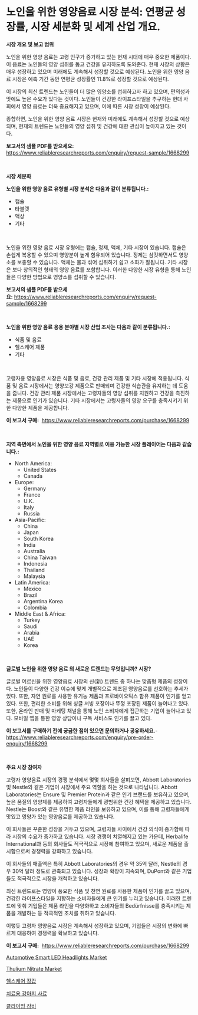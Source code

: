 <p><h1>노인을 위한 영양음료 시장 분석: 연평균 성장률, 시장 세분화 및 세계 산업 개요.</h1></p><p><strong>시장 개요 및 보고 범위</strong></p>
<p><p>노인을 위한 영양 음료는 고령 인구가 증가하고 있는 현재 시대에 매우 중요한 제품이다. 이 음료는 노인들의 영양 섭취를 돕고 건강을 유지하도록 도와준다. 현재 시장의 상황은 매우 성장하고 있으며 미래에도 계속해서 성장할 것으로 예상된다. 노인을 위한 영양 음료 시장은 예측 기간 동안 연평균 성장률인 11.8%로 성장할 것으로 예상된다.</p><p>이 시장의 최신 트렌드는 노인들이 더 많은 영양소를 섭취하고자 하고 있으며, 편의성과 맛에도 높은 수요가 있다는 것이다. 노인들이 건강한 라이프스타일을 추구하는 현대 사회에서 영양 음료는 더욱 중요해지고 있으며, 이에 따른 시장 성장이 예상된다.</p><p>종합하면, 노인을 위한 영양 음료 시장은 현재와 미래에도 계속해서 성장할 것으로 예상되며, 현재의 트렌드는 노인들의 영양 섭취 및 건강에 대한 관심이 높아지고 있는 것이다.</p></p>
<p><strong>보고서의 샘플 PDF를 받으세요:</strong> <a href="https://www.reliableresearchreports.com/enquiry/request-sample/1668299">https://www.reliableresearchreports.com/enquiry/request-sample/1668299</a></p>
<p>&nbsp;</p>
<p><strong>시장 세분화</strong></p>
<p><strong>노인을 위한 영양 음료 유형별 시장 분석은 다음과 같이 분류됩니다.:</strong></p>
<p><ul><li>캡슐</li><li>타블렛</li><li>액상</li><li>기타</li></ul></p>
<p>&nbsp;</p>
<p><p>노인을 위한 영양 음료 시장 유형에는 캡슐, 정제, 액체, 기타 시장이 있습니다. 캡슐은 손쉽게 복용할 수 있으며 영양분이 높게 함유되어 있습니다. 정제는 삼킷하면서도 영양소를 보충할 수 있습니다. 액체는 물과 섞어 섭취하기 쉽고 소화가 잘됩니다. 기타 시장은 보다 창의적인 형태의 영양 음료를 포함합니다. 이러한 다양한 시장 유형을 통해 노인들은 다양한 방법으로 영양소를 섭취할 수 있습니다.</p></p>
<p><strong>보고서의 샘플 PDF를 받으세요:</strong>&nbsp;<a href="https://www.reliableresearchreports.com/enquiry/request-sample/1668299">https://www.reliableresearchreports.com/enquiry/request-sample/1668299</a></p>
<p>&nbsp;</p>
<p><strong> 노인을 위한 영양 음료 응용 분야별 시장 산업 조사는 다음과 같이 분류됩니다.:</strong></p>
<p><ul><li>식품 및 음료</li><li>헬스케어 제품</li><li>기타</li></ul></p>
<p>&nbsp;</p>
<p><p>고령자용 영양음료 시장은 식품 및 음료, 건강 관리 제품 및 기타 시장에 적용됩니다. 식품 및 음료 시장에서는 영양보강 제품으로 판매되며 건강한 식습관을 유지하는 데 도움을 줍니다. 건강 관리 제품 시장에서는 고령자들의 영양 섭취를 지원하고 건강을 촉진하는 제품으로 인기가 있습니다. 기타 시장에서는 고령자들의 영양 요구를 충족시키기 위한 다양한 제품을 제공합니다.</p></p>
<p><strong>이 보고서 구매:</strong>&nbsp; <a href="https://www.reliableresearchreports.com/purchase/1668299">https://www.reliableresearchreports.com/purchase/1668299</a></p>
<p>&nbsp;</p>
<p><strong>지역 측면에서 노인을 위한 영양 음료 지역별로 이용 가능한 시장 플레이어는 다음과 같습니다.:</strong></p>
<p><ul>
    <li>
        North America:
        <ul>
            <li>United States</li>
            <li>Canada</li>
        </ul>
    </li>
    <li>
        Europe:
        <ul>
            <li>Germany</li>
            <li>France</li>
            <li>U.K.</li>
            <li>Italy</li>
            <li>Russia</li>
        </ul>
    </li>
    <li>
        Asia-Pacific:
        <ul>
            <li>China</li>
            <li>Japan</li>
            <li>South Korea</li>
            <li>India</li>
            <li>Australia</li>
            <li>China Taiwan</li>
            <li>Indonesia</li>
            <li>Thailand</li>
            <li>Malaysia</li>
        </ul>
    </li>
    <li>
        Latin America:
        <ul>
            <li>Mexico</li>
            <li>Brazil</li>
            <li>Argentina Korea</li>
            <li>Colombia</li>
        </ul>
    </li>
    <li>
        Middle East & Africa:
        <ul>
            <li>Turkey</li>
            <li>Saudi</li>
            <li>Arabia</li>
            <li>UAE</li>
            <li>Korea</li>
        </ul>
    </li>
    </ul></p>
<p>&nbsp;</p>
<p><strong>글로벌 노인을 위한 영양 음료 의 새로운 트렌드는 무엇입니까? 시장?</strong></p>
<p><p>글로벌 어르신을 위한 영양음료 시장의 신(新) 트렌드 중 하나는 맞춤형 제품의 성장이다. 노인들이 다양한 건강 이슈에 맞게 개별적으로 제조된 영양음료를 선호하는 추세가 있다. 또한, 자연 원료를 사용한 유기농 제품과 프로바이오틱스 함유 제품이 인기를 얻고 있다. 또한, 편리한 소비를 위해 싱글 서빙 포장이나 뚜껑 포장된 제품이 늘어나고 있다. 또한, 온라인 판매 및 마케팅 채널을 통해 노인 소비자에게 접근하는 기업이 늘어나고 있다. 모바일 앱을 통한 영양 상담이나 구독 서비스도 인기를 끌고 있다.</p></p>
<p><strong>이 보고서를 구매하기 전에 궁금한 점이 있으면 문의하거나 공유하세요.</strong>- <a href="https://www.reliableresearchreports.com/enquiry/pre-order-enquiry/1668299">https://www.reliableresearchreports.com/enquiry/pre-order-enquiry/1668299</a></p>
<p>&nbsp;</p>
<p><strong>주요 시장 참여자</strong></p>
<p><p>고령자 영양음료 시장의 경쟁 분석에서 몇몇 회사들을 살펴보면, Abbott Laboratories 및 Nestle와 같은 기업이 시장에서 주요 역할을 하는 것으로 나타납니다. Abbott Laboratories는 Ensure 및 Premier Protein과 같은 인기 브랜드를 보유하고 있으며, 높은 품질의 영양제를 제공하여 고령자들에게 광범위한 건강 혜택을 제공하고 있습니다. Nestle는 Boost와 같은 유명한 제품 라인을 보유하고 있으며, 이를 통해 고령자들에게 맛있고 영양가 있는 영양음료를 제공하고 있습니다.</p><p>이 회사들은 꾸준한 성장을 거두고 있으며, 고령자들 사이에서 건강 의식이 증가함에 따라 시장의 수요가 증가하고 있습니다. 시장 경쟁이 치열해지고 있는 가운데, Herbalife International과 등의 회사들도 적극적으로 시장에 참여하고 있으며, 새로운 제품을 출시함으로써 경쟁력을 강화하고 있습니다.</p><p>이 회사들의 매출액은 특히 Abbott Laboratories의 경우 약 35억 달러, Nestle의 경우 30억 달러 정도로 관측되고 있습니다. 성장과 확장이 지속되며, DuPont와 같은 기업들도 적극적으로 시장을 개척하고 있습니다.</p><p>최신 트렌드로는 영양이 풍요한 식품 및 천연 원료를 사용한 제품이 인기를 끌고 있으며, 건강한 라이프스타일을 지향하는 소비자들에게 큰 인기를 누리고 있습니다. 이러한 트렌드에 맞춰 기업들은 제품 라인을 다양화하고 소비자들의 Bedürfnisse를 충족시키는 제품을 개발하는 등 적극적인 조치를 취하고 있습니다.</p><p>이렇듯 고령자 영양음료 시장은 계속해서 성장하고 있으며, 기업들은 시장의 변화에 빠르게 대응하여 경쟁력을 확보하고 있습니다.</p></p>
<p><strong>이 보고서 구매:</strong>&nbsp;&nbsp;<a href="https://www.reliableresearchreports.com/purchase/1668299">https://www.reliableresearchreports.com/purchase/1668299</a></p>
<p><p><a href="https://issuu.com/reportprime-2/docs/automotive-smart-led-headlights-market-size-2030.p">Automotive Smart LED Headlights Market</a></p><p><a href="https://mire-aunt-385.notion.site/Thulium-Nitrate-Market-Analysis-Examines-its-Scope-on-Growth-Opportunities-and-Forecasted-Trends-Sp-e3201add59b64e06b5abbde8792bf4f6">Thulium Nitrate Market</a></p><p><a href="https://github.com/CliftonFisher9067/Market-Research-Report-List-1/blob/main/793541915351.md">헬스케어 장갑</a></p><p><a href="https://medium.com/@elod.85/%EC%B9%98%EB%A3%8C%EC%9A%A9-%EA%B0%9C-%EC%82%AC%EB%A3%8C-%EC%8B%9C%EC%9E%A5-%EB%B3%B4%EA%B3%A0%EC%84%9C%EB%8A%94-%EC%9D%B4-%EC%8B%9C%EC%9E%A5%EC%9D%98-%EC%B5%9C%EC%8B%A0-%ED%8A%B8%EB%A0%8C%EB%93%9C%EC%99%80-%EC%84%B1%EC%9E%A5-%EA%B8%B0%ED%9A%8C%EB%A5%BC-%EB%B0%9D%ED%98%80%EC%A4%8D%EB%8B%88%EB%8B%A4-53175f3cb8fd">치료용 강아지 사료</a></p><p><a href="https://github.com/vskv4779xr1/Market-Research-Report-List-1/blob/main/951893515350.md">클라이밍 장비</a></p></p>
